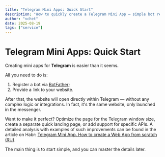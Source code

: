 ```yaml
---
title: "Telegram Mini Apps: Quick Start"
description: "How to quickly create a Telegram Mini App — simple bot registration via BotFather and a link to your website."
author: "vchet"
date: 2025-08-19
tags: ["service"]
---
```


# Telegram Mini Apps: Quick Start

Creating mini apps for **Telegram** is easier than it seems.

All you need to do is:

1. Register a bot via [BotFather](https://t.me/BotFather);
1. Provide a link to your website.

After that, the website will open directly within Telegram — without any complex logic or integrations. In fact, it's the same website, only launched in the messenger.

Want to make it perfect? Optimize the page for the Telegram window size, create a separate quick landing page, or add support for specific APIs. A detailed analysis with examples of such improvements can be found in the article on Habr: [Telegram Mini App. How to create a Web App from scratch (RU)](https://habr.com/ru/companies/amvera/articles/838180/).

The main thing is to start simple, and you can master the details later.
